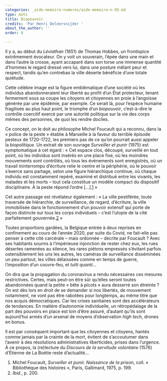 ```yaml
---
categories: _aide-memoire-numeros/aide-memoire-n-95.md
type: mots
title: Biopouvoir
credits: 'Par Henri Deleersnijder '
about_the_author: ''
order: 8

---
```

Il y a, au début du _Léviathan_ (1651) de Thomas Hobbes, un frontispice extrêmement évocateur. On y voit un souverain, l’épée dans une main et dans l’autre la crosse, ayant accaparé dans son torse une immense quantité d’hommes le regard dressé vers lui, dans une posture mêlant peur et respect, tandis qu’en contrebas la ville déserte bénéficie d’une totale quiétude.

Cette célèbre image est la figure emblématique d’une société où les individus abandonneraient leur liberté au profit d’un État protecteur, tenant fermement sous sa coupe les citoyens et citoyennes en proie à l’angoisse générée par une épidémie, par exemple. Ce serait là, pour l’espèce humaine fragilisée au plus haut point, le triomphe d’un _biopouvoir_, c’est-à-dire le contrôle coercitif exercé par une autorité politique sur la vie des corps mêmes des personnes, de quoi les rendre dociles.

Ce concept, on le doit au philosophe Michel Foucault qui a reconnu, dans la « police de la peste » établie à Marseille à la faveur du terrible épisode pesteux de 1720-1722, les premiers pas de ce qu’on pourrait aussi appeler la _biopolitique_. Un extrait de son ouvrage _Surveiller et punir_ (1975) est symptomatique à cet égard : « Cet espace clos, découpé, surveillé en tout point, où les individus sont insérés en une place fixe, où les moindres mouvements sont contrôlés, où tous les événements sont enregistrés, où un travail ininterrompu d’écriture relie le centre et la périphérie, où le pouvoir s’exerce sans partage, selon une figure hiérarchique continue, où chaque individu est constamment repéré, examiné et distribué entre les vivants, les malades et les morts – tout cela constitue un modèle compact du dispositif disciplinaire. À la peste répond l’ordre&nbsp;\[...\].[1](#footnote-1)&nbsp;»

Cet autre passage est révélateur également : « La ville pestiférée, toute traversée de hiérarchie, de surveillance, de regard, d’écriture, la ville immobilisée dans le fonctionnement d’un pouvoir extensif qui porte de façon distincte sur tous les corps individuels – c’est l’utopie de la cité parfaitement gouvernée.[2](#footnote-2) »

Toutes proportions gardées, la Belgique entrée à deux reprises en confinement au cours de l’année 2020, par suite du Covid, ne fait-elle pas penser à cette cité carcérale – mais ordonnée – décrite par Foucault ? Avec ses habitants soumis à l’impérieuse injonction de rester chez eux, les rues désertes ramenées au silence, les rares piétons empressés s’évitant parfois ostensiblement les uns les autres, les caméras de surveillance disséminées un peu partout, les villes délaissées comme en temps de guerre, l’imposition d’un couvre-feu, et _tutti quanti_...

On dira que la propagation du coronavirus a rendu nécessaires ces mesures restrictives. Certes, mais peut-on être sûr qu’elles seront toutes abandonnées quand la petite « bête à picots » aura desserré son étreinte ? On est dès lors en droit de se demander si nos libertés, de mouvement notamment, ne vont pas être rabotées pour longtemps, au même titre que nos acquis démocratiques. Car les crises sanitaires sont des accélérateurs de tendances. En matière d’autonomie individuelle, un rétropédalage de la part des pouvoirs en place est loin d’être assuré, d’autant qu’ils sont aujourd’hui armés d’un arsenal de moyens d’observation _high tech_, drones en bonus.

Il est par conséquent important que les citoyennes et citoyens, hantés comme jamais par la crainte de la mort, évitent de s’accoutumer dans l’avenir à des résolutions administratives liberticides, prises dans l’urgence. À ce propos, la (re)lecture du _Discours de la servitude volontaire_ (1576) d’Étienne de La Boétie reste d’actualité...

1. Michel Foucault, _Surveiller et punir. Naissance de la prison_, coll. « Bibliothèque des histoires », Paris, Gallimard, 1975, p. 199.
2. _Ibid._, p. 200.
